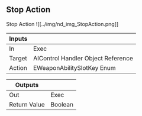 ## Stop Action
Stop Action
![[../img/nd_img_StopAction.png]]

|Inputs||
|--|--|
| In | Exec |
| Target | AIControl Handler Object Reference |
| Action | EWeaponAbilitySlotKey Enum |

|Outputs||
|--|--|
| Out | Exec |
| Return Value | Boolean |
